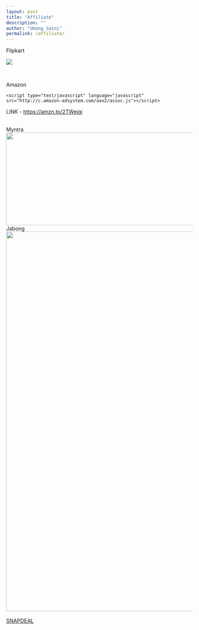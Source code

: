 ```yaml
---
layout: post
title: "Affiliate"
description: ""
author: "Umang Saini"
permalink: /affiliate/
---
```


Flipkart <br />

<a href="http://www.flipkart.com/apple-iphone-5/p/itmdkmjpp5juv9ha?pid=MOBDKMJE4FTQHRZU&amp;affid=poloolopgm"><img src="http://img8a.flixcart.com/www/prod/images/buy_btn_1-161e3e31.png" /></a> 

<div data-WRID="WRID-152170978840140052" data-widgetType="staticBanner" data-responsive="yes" data-class="affiliateAdsByFlipkart" height="250" width="300"></div><script async src="//affiliate.flipkart.com/affiliate/widgets/FKAffiliateWidgets.js"></script>

<div data-WRID="WRID-152170997395329575" data-widgetType="productBanner"  data-class="affiliateAdsByFlipkart" height="240px" width="120px"></div><script async src="//affiliate.flipkart.com/affiliate/widgets/FKAffiliateWidgets.js"></script>

<br />



Amazon

<script type="text/javascript" language="javascript">
      var aax_size='300x250';
      var aax_pubname = 'existexist-21';
      var aax_src='302';
    </script>
    <script type="text/javascript" language="javascript" src="http://c.amazon-adsystem.com/aax2/assoc.js"></script>
    
LINK - https://amzn.to/2TWeiqi


<br />
Myntra <br />
<a href="http://clk.omgt5.com/?AID=533562&PID=9640&CRID=80820&WID=48729"><img src="http://track.in.omgpm.com/i/?CRID=80820&AID=533562&PID=9640&WID=48729" border="0" width="970" height="250"></a>

<br />
Jabong<br />
<a href="http://clk.omgt5.com/?AID=533562&PID=9170&CRID=157302&WID=48729"><img src="http://track.in.omgpm.com/i/?CRID=157302&AID=533562&PID=9170&WID=48729" border="0" width="768" height="1024"></a>


<br />
<br />
<a href="http://www.snapdeal.com/?utm_source=aff_prog&amp;utm_campaign=afts&amp;offer_id=16&amp;aff_id=8287">SNAPDEAL</a>
<br />
<br />
